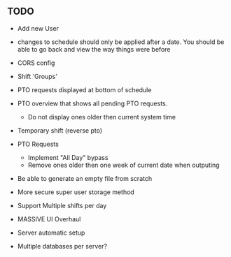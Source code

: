 ## TODO

* Add new User

* changes to schedule should only be applied after a date. You should be able to go back and view the way things were before

* CORS config

* Shift 'Groups'

* PTO requests displayed at bottom of schedule

* PTO overview that shows all pending PTO requests.
  - Do not display ones older then current system time

* Temporary shift (reverse pto)

* PTO Requests
  - Implement "All Day" bypass
  - Remove ones older then one week of current date when outputing

* Be able to generate an empty file from scratch

* More secure super user storage method

* Support Multiple shifts per day

* MASSIVE UI Overhaul

* Server automatic setup

* Multiple databases per server?
